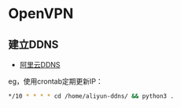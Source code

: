 # OpenVPN

## 建立DDNS

- [阿里云DDNS](https://github.com/lightyears1998/aliyun-ddns)

eg，使用crontab定期更新IP：

```sh
*/10 * * * * cd /home/aliyun-ddns/ && python3 .
```
